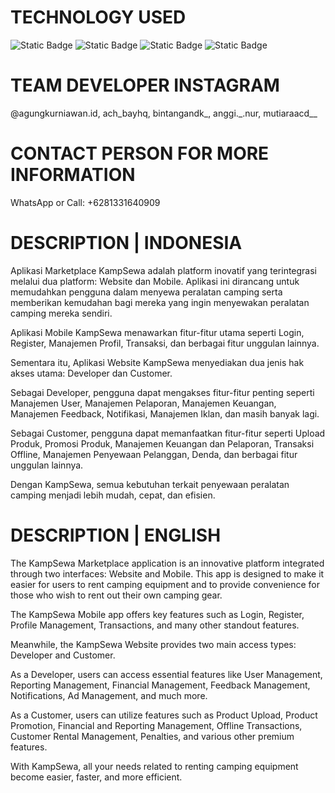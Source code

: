 # TECHNOLOGY USED
![Static Badge](https://img.shields.io/badge/Laravel-red?style=flat&logo=laravel&logoColor=white&logoSize=auto&labelColor=red) ![Static Badge](https://img.shields.io/badge/Flutter-%2303589C?style=flat&logo=flutter&logoColor=72D3ED&logoSize=auto) ![Static Badge](https://img.shields.io/badge/TailwindCSS-%23F7F7F7?style=flat&logo=tailwindcss&logoColor=36B7F0&logoSize=auto) ![Static Badge](https://img.shields.io/badge/VITE-%238B0CC9?style=flat&logo=vite&logoColor=FED029&logoSize=auto)

# TEAM DEVELOPER INSTAGRAM
@agungkurniawan.id, ach_bayhq, bintangandk_, anggi._.nur, mutiaraacd__

# CONTACT PERSON FOR MORE INFORMATION
WhatsApp or Call: +6281331640909

# DESCRIPTION | INDONESIA
Aplikasi Marketplace KampSewa adalah platform inovatif yang terintegrasi melalui dua platform: Website dan Mobile. Aplikasi ini dirancang untuk memudahkan pengguna dalam menyewa peralatan camping serta memberikan kemudahan bagi mereka yang ingin menyewakan peralatan camping mereka sendiri.

Aplikasi Mobile KampSewa menawarkan fitur-fitur utama seperti Login, Register, Manajemen Profil, Transaksi, dan berbagai fitur unggulan lainnya.

Sementara itu, Aplikasi Website KampSewa menyediakan dua jenis hak akses utama: Developer dan Customer.

Sebagai Developer, pengguna dapat mengakses fitur-fitur penting seperti Manajemen User, Manajemen Pelaporan, Manajemen Keuangan, Manajemen Feedback, Notifikasi, Manajemen Iklan, dan masih banyak lagi.

Sebagai Customer, pengguna dapat memanfaatkan fitur-fitur seperti Upload Produk, Promosi Produk, Manajemen Keuangan dan Pelaporan, Transaksi Offline, Manajemen Penyewaan Pelanggan, Denda, dan berbagai fitur unggulan lainnya.

Dengan KampSewa, semua kebutuhan terkait penyewaan peralatan camping menjadi lebih mudah, cepat, dan efisien.

# DESCRIPTION | ENGLISH
The KampSewa Marketplace application is an innovative platform integrated through two interfaces: Website and Mobile. This app is designed to make it easier for users to rent camping equipment and to provide convenience for those who wish to rent out their own camping gear.

The KampSewa Mobile app offers key features such as Login, Register, Profile Management, Transactions, and many other standout features.

Meanwhile, the KampSewa Website provides two main access types: Developer and Customer.

As a Developer, users can access essential features like User Management, Reporting Management, Financial Management, Feedback Management, Notifications, Ad Management, and much more.

As a Customer, users can utilize features such as Product Upload, Product Promotion, Financial and Reporting Management, Offline Transactions, Customer Rental Management, Penalties, and various other premium features.

With KampSewa, all your needs related to renting camping equipment become easier, faster, and more efficient.

